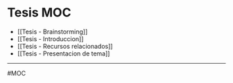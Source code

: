 # Tesis MOC
- [[Tesis - Brainstorming]]
- [[Tesis - Introduccion]]
- [[Tesis - Recursos relacionados]]
- [[Tesis - Presentacion de tema]]

---
#MOC
